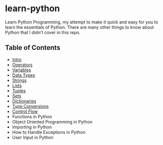 # learn-python
Learn Python Programming, my attempt to make it quick and easy for you to learn the essentials of Python. There are many other things to know about Python that I didn't cover in this repo.

## Table of Contents
* [Intro](intro.ipynb "Learn Python Programming")
* [Operators](operators.ipynb "Operators in Python")
* [Variables](variables.ipynb "Variables in Python")
* [Data Types](data_types.ipynb "Data Types in Python")
* [Strings](strings.ipynb "Strings in Python")
* [Lists](lists.ipynb "Lists in Python")
* [Tuples](tuples.ipynb "Tuples in Python")
* [Sets](sets.ipynb "Sets in Python")
* [Dictionaries](dictionaries.ipynb "Dictionaries in Python")
* [Type Conversions](type_conversions.ipynb "Type Conversions in Python")
* [Control Flow](control_flow.ipynb "Control Flow in Python")
* Functions in Python
* Object Oriented Programming in Python
* Importing in Python
* How to Handle Exceptions in Python
* User Input in Python
